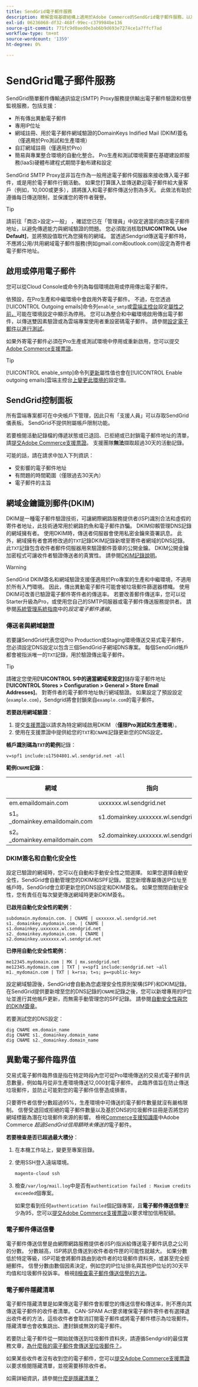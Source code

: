```yaml
---
title: SendGrid電子郵件服務
description: 瞭解雲端基礎結構上適用於Adobe Commerce的SendGrid電子郵件服務，以及如何測試您的DNS設定。
exl-id: 06236068-df32-468f-99ec-c379984be136
source-git-commit: 771fc9d0aed0e3ab6b9d693e7274ce1a7ffcf7ad
workflow-type: tm+mt
source-wordcount: '1359'
ht-degree: 0%

---
```


# SendGrid電子郵件服務

SendGrid簡單郵件傳輸通訊協定(SMTP) Proxy服務提供輸出電子郵件驗證和信譽監視服務，包括支援：

* 所有傳出異動電子郵件
* 專用IP位址
* 網域註冊、用於電子郵件網域驗證的DomainKeys Indified Mail (DKIM)簽名（僅適用於Pro測試和生產環境）
* 自訂網域註冊（僅適用於Pro）
* 簡易與專業整合環境的自動化整合。 Pro生產和測試環境需要在基礎建設即服務(IaaS)硬體布建程式期間手動布建和設定

SendGrid SMTP Proxy並非旨在作為一般用途電子郵件伺服器來接收傳入電子郵件，或是用於電子郵件行銷活動。 如果您打算匯入並傳送歡迎電子郵件給大量客戶（例如，10,000或更多），請將匯入和電子郵件傳送分割為多天。 此做法有助於遵循每日傳送限制，並保護您的寄件者聲譽。

>[!TIP]
>
>請前往「商店>設定>一般」 ，確認您已在「管理員」中設定適當的商店電子郵件地址，以避免傳遞能力與網域驗證的問題。 您必須取消核取&#x200B;**[!UICONTROL Use Default]**，並將預設值取代為您擁有的網域。 當透過Sendgrid傳送電子郵件時，不應將公用/共用網域電子郵件服務(例如gmail.com和outlook.com)設定為寄件者電子郵件地址。

## 啟用或停用電子郵件

您可以從Cloud Console或命令列為每個環境啟用或停用傳出電子郵件。

依預設，在Pro生產和中繼環境中會啟用外寄電子郵件。 不過，在您透過[!UICONTROL Outgoing emails]命令列`enable_smtp`或[雲端主控台](outgoing-emails.md#enable-emails-in-the-cli)設定[屬性之前，](outgoing-emails.md#enable-emails-in-the-cloud-console)可能在環境設定中顯示為停用。 您可以為整合和中繼環境啟用傳出電子郵件，以傳送雙因素驗證或為雲端專案使用者重設密碼電子郵件。 請參閱[設定電子郵件以進行測試](outgoing-emails.md)。

如果外寄電子郵件必須在Pro生產或測試環境中停用或重新啟用，您可以提交[Adobe Commerce支援票證](https://experienceleague.adobe.com/zh-hant/docs/commerce-knowledge-base/kb/help-center-guide/magento-help-center-user-guide)。

>[!TIP]
>
>[!UICONTROL enable_smtp]命令列[更新](outgoing-emails.md#enable-emails-in-the-cli)屬性值也會在[!UICONTROL Enable outgoing emails]雲端主控台[上變更此環境的](outgoing-emails.md#enable-emails-in-the-cloud-console)設定值。

## SendGrid控制面板

所有雲端專案都可在中央帳戶下管理，因此只有「支援人員」可以存取SendGrid儀表板。 SendGrid不提供附屬帳戶限制功能。

若要檢閱活動記錄檔的傳遞狀態或已退回、已拒絕或已封鎖電子郵件地址的清單，請[提交Adobe Commerce支援票證](https://experienceleague.adobe.com/zh-hant/docs/commerce-knowledge-base/kb/help-center-guide/magento-help-center-user-guide#submit-ticket)。 支援團隊&#x200B;**無法**&#x200B;擷取超過30天的活動記錄。

可能的話，請在請求中加入下列資訊：

* 受影響的電子郵件地址
* 有問題的時間範圍（僅限過去30天內）
* 電子郵件的主旨

## 網域金鑰識別郵件(DKIM)

DKIM是一種電子郵件驗證技術，可讓網際網路服務提供者(ISP)識別合法和虛假的寄件者地址，此技術通常用於網路釣魚和電子郵件詐騙。 DKIM仰賴管理DNS記錄的網域擁有者。 使用DKIM時，傳送者伺服器會使用私密金鑰來簽署訊息。 此外，網域擁有者會將修改過的`TXT`記錄DKIM記錄新增至寄件者網域的DNS記錄。 此`TXT`記錄包含收件者郵件伺服器用來驗證郵件簽章的公開金鑰。 DKIM公開金鑰加密程式可讓收件者驗證傳送者的真實性。 請參閱[DKIM記錄說明](https://docs.sendgrid.com/ui/account-and-settings/dkim-records)。

>[!WARNING]
>
>SendGrid DKIM簽名和網域驗證支援僅適用於Pro專案的生產和中繼環境，不適用於所有入門環境。 因此，傳出異動電子郵件可能會被垃圾郵件篩選器標幟。 使用DKIM可改善已驗證電子郵件寄件者的傳送率。 若要改善郵件傳送率，您可以從Starter升級為Pro，或使用您自己的SMTP伺服器或電子郵件傳送服務提供者。 請參閱[系統管理系統指南](https://experienceleague.adobe.com/zh-hant/docs/commerce-admin/systems/communications/email-communications)中的&#x200B;_設定電子郵件連線_。

### 傳送者與網域驗證

若要讓SendGrid代表您從Pro Production或Staging環境傳送交易式電子郵件，您必須設定DNS設定以包含三個SendGrid子網域DNS專案。 每個SendGrid帳戶都會被指派唯一的`TXT`記錄，用於驗證傳出電子郵件。

>[!TIP]
>
>請確定您使用&#x200B;**[!UICONTROL S中的適當網域來設定]**&#x200B;儲存電子郵件地址&#x200B;**[!UICONTROL Stores > Configuration > General > Store Email Addresses]**。 對寄件者的電子郵件地址執行網域驗證。 如果設定了預設設定(`example.com`)，Sendgrid將會封鎖來自`example.com`的電子郵件。

**若要啟用網域驗證**：

1. 提交[支援票證](https://experienceleague.adobe.com/zh-hant/docs/commerce-knowledge-base/kb/help-center-guide/magento-help-center-user-guide#submit-ticket)以請求為特定網域啟用DKIM （**僅限Pro測試和生產環境**）。
1. 使用在支援票證中提供給您的`TXT`和`CNAME`記錄更新您的DNS設定。

**帳戶識別碼為`TXT`的範例**&#x200B;記錄：

```text
v=spf1 include:u17504801.wl.sendgrid.net -all
```

**範例`CNAME`記錄**：

| 網域 | 指向 | 記錄型別 |
| ---------- | ---------- | ------------- |
| em.emaildomain.com | uxxxxxx.wl.sendgrid.net | CNAME |
| s1。_domainkey.emaildomain.com | s1.domainkey.uxxxxxx.wl.sendgrid.net | CNAME |
| s2。_domainkey.emaildomain.com | s2.domainkey.uxxxxxx.wl.sendgrid.net | CNAME |

### DKIM簽名和自動化安全性

設定已驗證的網域時，您可以在自動和手動安全性之間選擇。 如果您選擇自動安全性，SendGrid會自動管理您的DKIM和SPF記錄。 當您新增專屬傳送IP位址至帳戶時，SendGrid會立即更新您的DNS設定和DKIM簽名。 如果您關閉自動安全性，您有責任在每次變更傳送網域時更新DKIM簽名。

**已啟用自動化安全性的範例**：

```text
subdomain.mydomain.com. | CNAME | uxxxxxx.wl.sendgrid.net
s1._domainkey.mydomain.com. | CNAME | s1.domainkey.uxxxxxx.wl.sendgrid.net
s2._domainkey.mydomain.com. | CNAME | s2.domainkey.uxxxxxx.wl.sendgrid.net
```

**已停用自動化安全性範例**：

```text
me12345.mydomain.com | MX | mx.sendgrid.net
me12345.mydomain.com | TXT | v=spf1 include:sendgrid.net ~all
m1._mydomain.com | TXT | k=rsa; t=s; p=<public-key>
```

設定網域驗證後，SendGrid會自動為您處理安全性原則架構(SPF)和DKIM記錄。 在SendGrid提供要新增至您的DNS記錄的`CNAME`記錄之後，您可以新增專用的IP位址並進行其他帳戶更新，而無需手動管理您的SPF記錄。 請參閱[自動安全性與您的DKIM簽章](https://docs.sendgrid.com/ui/account-and-settings/dkim-records#automated-security-and-your-dkim-signature)。

若要測試您的DNS設定：

```
dig CNAME em.domain_name
dig CNAME s1._domainkey.domain_name
dig CNAME s2._domainkey.domain_name
```

## 異動電子郵件臨界值

交易式電子郵件臨界值是指在特定時段內您可從Pro環境傳送的交易式電子郵件訊息數量，例如每月從非生產環境傳送12,000封電子郵件。 此臨界值旨在防止傳送垃圾郵件，並防止可能對您的電子郵件信譽造成損害。

只要寄件者信譽分數超過95%，生產環境中可傳送的電子郵件數量就沒有嚴格限制。 信譽受退回或拒絕的電子郵件數量以及基於DNS的垃圾郵件註冊是否將您的網域標籤為潛在垃圾郵件來源的影響。 檢視[Commerce支援知識庫](https://experienceleague.adobe.com/zh-hant/docs/commerce-knowledge-base/kb/troubleshooting/miscellaneous/emails-not-being-sent-sendgrid-credits-exceeded)中Adobe Commerce _超過SendGrid信用額時未傳送的_&#x200B;電子郵件。

**若要檢查是否已超過最大積分**：

1. 在本機工作站上，變更至專案目錄。

1. 使用SSH登入遠端環境。

   ```bash
   magento-cloud ssh
   ```

1. 檢查`/var/log/mail.log`中是否有`authentication failed : Maxium credits exceeded`個專案。

   如果您看到任何`authentication failed`個記錄專案，且&#x200B;**電子郵件傳送信譽**&#x200B;至少為95，您可以[提交Adobe Commerce支援票證](https://experienceleague.adobe.com/zh-hant/docs/commerce-knowledge-base/kb/help-center-guide/magento-help-center-user-guide#submit-ticket)以要求增加信用配額。

### 電子郵件傳送信譽

電子郵件傳送信譽是由網際網路服務提供者(ISP)指派給傳送電子郵件訊息之公司的分數。 分數越高，ISP將訊息傳送到收件者收件匣的可能性就越大。 如果分數低於特定等級，ISP可能會將郵件路由到收件者的垃圾郵件資料夾，或甚至完全拒絕郵件。 信譽分數由數個因素決定，例如您的IP位址排名與其他IP位址的30天平均值和垃圾郵件投訴率。 檢視[8檢查電子郵件傳送信譽的方法](https://sendgrid.com/en-us/blog/5-ways-check-sending-reputation)。

### 電子郵件隱藏清單

電子郵件隱藏清單是如果傳送電子郵件會影響您的傳送信譽和傳送率，則不應向其傳送電子郵件的收件者清單。 CAN-SPAM Act要求確保電子郵件寄件者有選擇退出收件者的方法，這些收件者會取消訂閱電子郵件或將電子郵件標示為垃圾郵件。 隱藏清單也會收集跳出、遭封鎖或無效的電子郵件。

若要防止電子郵件從一開始就傳送到垃圾郵件資料夾，請遵循Sendgrid的最佳實務文章，[為什麼我的電子郵件會傳送至垃圾郵件？](https://sendgrid.com/en-us/blog/10-tips-to-keep-email-out-of-the-spam-folder)。

如果某些收件者沒有收到您的電子郵件，您可以[提交Adobe Commerce支援票證](https://experienceleague.adobe.com/zh-hant/docs/commerce-knowledge-base/kb/help-center-guide/magento-help-center-user-guide#submit-ticket)以要求檢閱隱藏清單，並視需要移除收件者。

如需詳細資訊，請參閱[什麼是隱藏清單？](https://sendgrid.com/en-us/blog/what-is-a-suppression-list)

